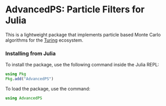 # AdvancedPS: Particle Filters for Julia

This is a lightweight package that implements particle based Monte Carlo algorithms for the [Turing](https://turing.ml/stable/) ecosystem.

### Installing from Julia

To install the package, use the following command inside the Julia REPL:
```julia
using Pkg
Pkg.add("AdvancedPS")
```

To load the package, use the command:

```julia
using AdvancedPS
```
